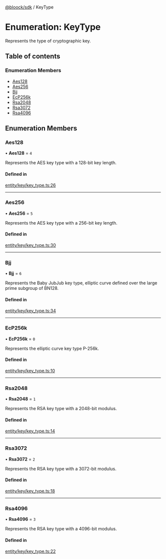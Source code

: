 [@bloock/sdk](../index.md) / KeyType

# Enumeration: KeyType

Represents the type of cryptographic key.

## Table of contents

### Enumeration Members

- [Aes128](KeyType-1.md#aes128)
- [Aes256](KeyType-1.md#aes256)
- [Bjj](KeyType-1.md#bjj)
- [EcP256k](KeyType-1.md#ecp256k)
- [Rsa2048](KeyType-1.md#rsa2048)
- [Rsa3072](KeyType-1.md#rsa3072)
- [Rsa4096](KeyType-1.md#rsa4096)

## Enumeration Members

### Aes128

• **Aes128** = ``4``

Represents the AES key type with a 128-bit key length.

#### Defined in

[entity/key/key_type.ts:26](https://github.com/bloock/bloock-sdk/blob/cd5373f/languages/js/src/entity/key/key_type.ts#L26)

___

### Aes256

• **Aes256** = ``5``

Represents the AES key type with a 256-bit key length.

#### Defined in

[entity/key/key_type.ts:30](https://github.com/bloock/bloock-sdk/blob/cd5373f/languages/js/src/entity/key/key_type.ts#L30)

___

### Bjj

• **Bjj** = ``6``

Represents the Baby JubJub key type, elliptic curve defined over the large prime subgroup of BN128.

#### Defined in

[entity/key/key_type.ts:34](https://github.com/bloock/bloock-sdk/blob/cd5373f/languages/js/src/entity/key/key_type.ts#L34)

___

### EcP256k

• **EcP256k** = ``0``

Represents the elliptic curve key type P-256k.

#### Defined in

[entity/key/key_type.ts:10](https://github.com/bloock/bloock-sdk/blob/cd5373f/languages/js/src/entity/key/key_type.ts#L10)

___

### Rsa2048

• **Rsa2048** = ``1``

Represents the RSA key type with a 2048-bit modulus.

#### Defined in

[entity/key/key_type.ts:14](https://github.com/bloock/bloock-sdk/blob/cd5373f/languages/js/src/entity/key/key_type.ts#L14)

___

### Rsa3072

• **Rsa3072** = ``2``

Represents the RSA key type with a 3072-bit modulus.

#### Defined in

[entity/key/key_type.ts:18](https://github.com/bloock/bloock-sdk/blob/cd5373f/languages/js/src/entity/key/key_type.ts#L18)

___

### Rsa4096

• **Rsa4096** = ``3``

Represents the RSA key type with a 4096-bit modulus.

#### Defined in

[entity/key/key_type.ts:22](https://github.com/bloock/bloock-sdk/blob/cd5373f/languages/js/src/entity/key/key_type.ts#L22)
